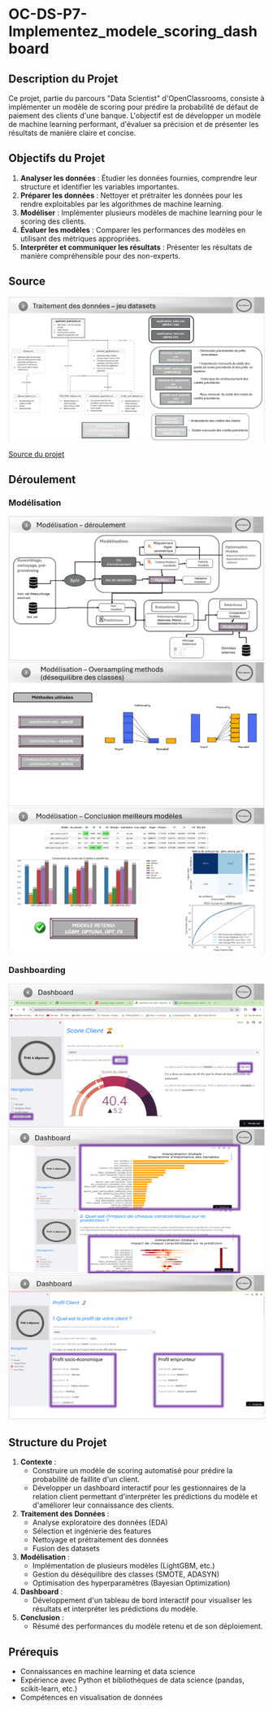 # OC-DS-P7-Implementez_modele_scoring_dashboard


## Description du Projet

Ce projet, partie du parcours "Data Scientist" d'OpenClassrooms, consiste à implémenter un modèle de scoring pour prédire la probabilité de défaut de paiement des clients d'une banque. L'objectif est de développer un modèle de machine learning performant, d'évaluer sa précision et de présenter les résultats de manière claire et concise.

## Objectifs du Projet

1. **Analyser les données** : Étudier les données fournies, comprendre leur structure et identifier les variables importantes.
2. **Préparer les données** : Nettoyer et prétraiter les données pour les rendre exploitables par les algorithmes de machine learning.
3. **Modéliser** : Implémenter plusieurs modèles de machine learning pour le scoring des clients.
4. **Évaluer les modèles** : Comparer les performances des modèles en utilisant des métriques appropriées.
5. **Interpréter et communiquer les résultats** : Présenter les résultats de manière compréhensible pour des non-experts.

## Source

![Source](P7_Modelisation_risque_defaut_credit/Illustrations_diapos/Diapo_7_P07.png)

[Source du projet](https://www.kaggle.com/c/home-credit-default-risk/data)

## Déroulement

### Modélisation

![Modélisation](P7_Modelisation_risque_defaut_credit/Illustrations_diapos/Diapo_15_P07.png)
![Modélisation](P7_Modelisation_risque_defaut_credit/Illustrations_diapos/Diapo_16_P07.png)
![Modélisation](P7_Modelisation_risque_defaut_credit/Illustrations_diapos/Diapo_17_P07.png)

### Dashboarding

![Dashboard](P7_Modelisation_risque_defaut_credit/Illustrations_diapos/Diapo_23_P07.png)
![Dashboard](P7_Modelisation_risque_defaut_credit/Illustrations_diapos/Diapo_24_P07.png)
![Dashboard](P7_Modelisation_risque_defaut_credit/Illustrations_diapos/Diapo_25_P07.png)

## Structure du Projet

1. **Contexte** :
    - Construire un modèle de scoring automatisé pour prédire la probabilité de faillite d'un client.
    - Développer un dashboard interactif pour les gestionnaires de la relation client permettant d'interpréter les prédictions du modèle et d'améliorer leur connaissance des clients.
2. **Traitement des Données** :
    - Analyse exploratoire des données (EDA)
    - Sélection et ingénierie des features
    - Nettoyage et prétraitement des données
    - Fusion des datasets
3. **Modélisation** :
    - Implémentation de plusieurs modèles (LightGBM, etc.)
    - Gestion du déséquilibre des classes (SMOTE, ADASYN)
    - Optimisation des hyperparamètres (Bayesian Optimization)
4. **Dashboard** :
    - Développement d'un tableau de bord interactif pour visualiser les résultats et interpréter les prédictions du modèle.
5. **Conclusion** :
    - Résumé des performances du modèle retenu et de son déploiement.

## Prérequis

- Connaissances en machine learning et data science
- Expérience avec Python et bibliothèques de data science (pandas, scikit-learn, etc.)
- Compétences en visualisation de données

